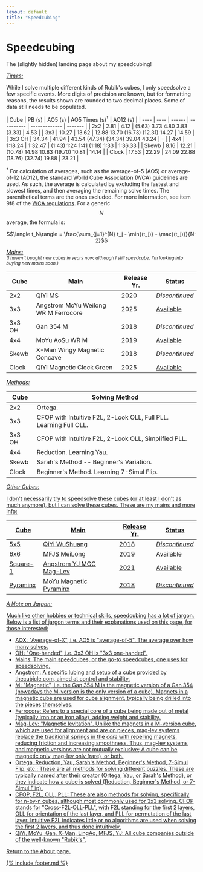 ```yaml
---
layout: default
title: "Speedcubing"
---
```


<script src="https://unpkg.com/vanilla-back-to-top@7.2.1/dist/vanilla-back-to-top.min.js"></script>
<script>addBackToTop({
  diameter: 56,
  backgroundColor: 'rgb(106, 159, 181)',
  textColor: '#fff'
})</script>

<script
  src="https://cdn.mathjax.org/mathjax/latest/MathJax.js?config=TeX-AMS-MML_HTMLorMML"
  type="text/javascript">
</script>


<h1 class="page-title">Speedcubing</h1>

The (slightly hidden) landing page about my speedcubing! 

<u><i>Times:</i></u>

While I solve multiple different kinds of Rubik's cubes, I only speedsolve a few specific events. More digits of precision are known, but for formatting reasons, the results shown are rounded to two decimal places. Some of data still needs to be populated.

| Cube | PB (s) | AO5 (s) | AO5 Times (s)<sup>&dagger;</sup> | AO12 (s) |
| ---- | ---- | ------ | ---------- | ------------- | ------- |
| 2x2 | 2.81 | 4.12 | (5.63) 3.73 4.80 3.83 (3.33) | 4.53 |
| 3x3 | 10.27 | 13.62 | 12.88 13.70 (16.73) (12.31) 14.27 | 14.59 |
| 3x3 OH | 34.34 | 41.94 | 43.54 (47.34) (34.34) 39.04 43.24 | - |
| 4x4 | 1:18.24 | 1:32.47 | (1:43) 1:24 1:41 (1:18) 1:33 | 1:36.33 |
| Skewb |  8.16 | 12.21 | (10.78) 14.98 10.83 (19.70) 10.81 | 14.14 |
| Clock | 17.53 | 22.29 |  24.09 22.88 (18.76) (32.74) 19.88 | 23.21 | 

<sup>&dagger;</sup> For calculation of averages, such as the average-of-5 (AO5) or average-of-12 (AO12), the standard World Cube Association (WCA) guidelines are used. As such, the average is calculated by excluding the fastest and slowest times, and then averaging the remaining solve times. The parenthetical terms are the ones excluded. For more information, see item 9f8 of the [WCA regulations](https://www.worldcubeassociation.org/regulations/). For a generic $$N$$ average, the formula is:

$$\langle t_N\rangle = \frac{\sum_{j=1}^{N} t_j - \min{(t_j)} - \max{(t_j)}}{N-2}$$

<u><i>Mains:</i></u> <br />
<sub><i>(I haven't bought new cubes in years now, although I still speedcube. I'm looking into buying new mains soon.)</i></sub>

| Cube | Main | Release Yr. | Status |
| ---- | ---- | ----------- | ------ |
| 2x2 | QiYi MS | 2020 | *Discontinued* |
| 3x3 | Angstrom MoYu Weilong WR M Ferrocore | 2025 | [Available](https://www.thecubicle.com/products/angstrom-weilong-ferrocore-3x3-special-edition-wrm-v10?_pos=1&_psq=angstrom+ferroco&_ss=e&_v=1.0) |
| 3x3 OH | Gan 354 M | 2018 | *Discontinued* |
| 4x4 | MoYu AoSu WR M | 2019 | [Available](https://www.thecubicle.com/products/moyu-aosu-4x4-wr-m?_pos=1&_sid=fa04cac04&_ss=r) |
| Skewb | X-Man Wingy Magnetic Concave | 2018 | *Discontinued* |
| Clock | QiYi Magnetic Clock Green | 2025 | [Available](https://www.thecubicle.com/products/qiyi-magnetic-clock-green-limited-edition?_pos=5&_psq=cloc&_ss=e&_v=1.0) |

<u><i>Methods:</i></u>

| Cube | Solving Method |
| ---- | -------------- |
| 2x2 | Ortega. |
| 3x3 | CFOP with Intuitive F2L, 2-Look OLL, Full PLL. Learning Full OLL. |
| 3x3 OH | CFOP with Intuitive F2L, 2-Look OLL, Simplified PLL. |
| 4x4 | Reduction. Learning Yau. |
| Skewb | Sarah's Method -- Beginner's Variation. |
| Clock | Beginner's Method. Learning 7-Simul Flip. |

<u><i>Other Cubes:</i><u>

I don't necessarily try to speedsolve these cubes (or at least I don't as much anymore), but I can solve these cubes. These are my mains and more info:

| Cube | Main | Release Yr. | Status |
| ---- | ---- | ----------- | ------ |
| 5x5 | QiYi WuShuang | 2018 | *Discontinued* |
| 6x6 | MFJS MeiLong | 2019 | [Available](https://www.thecubicle.com/collections/6x6-speed-cubes/products/mfjs-meilong-6x6) |
| Square-1 | Angstrom YJ MGC Mag-Lev | 2021 | [Available](https://www.thecubicle.com/products/angstrom-mgc-square-1-fully-magnetic?_pos=1&_sid=eaa2c860a&_ss=r) |
| Pyraminx | MoYu Magnetic Pyraminx | 2018 | *Discontinued* |

<u><i>A Note on Jargon:</i></u>

Much like other hobbies or technical skills, speedcubing has a lot of jargon. Below is a list of jargon terms and their explanations used on this page, for those interested:
* AOX: "Average-of-X", i.e. AO5 is "average-of-5". The average over how many solves.
* OH: "One-handed", i.e. 3x3 OH is "3x3 one-handed".
* Mains: The main speedcubes, or the go-to speedcubes, one uses for speedsolving.
* Angstrom: A specific lubing and setup of a cube provided by [thecubicle.com](https://thecubicle.com), aimed at control and stability.
* M: "Magnetic", i.e. the Gan 354 M is the magnetic version of a Gan 354 (nowadays the M-version is the only version of a cube). Magnets in a magnetic cube are used for cube alignment, typically being drilled into the pieces themselves. 
* Ferrocore: Refers to a special core of a cube being made out of metal (typically iron or an iron alloy), adding weight and stability.
* Mag-Lev: "Magnetic levitation". Unlike the magnets in a M-version cube, which are used for alignment and are on pieces, mag-lev systems replace the traditional springs in the *core* with repelling magnets, reducing friction and increasing smoothness. Thus, mag-lev systems and magnetic versions are not mutually exclusive; A cube can be magnetic only, mag-lev only (rare), or both.
* Ortega, Reduction, Yau, Sarah's Method, Beginner's Method, 7-Simul Flip, etc.: These are all methods for solving different puzzles. These are typically named after their creator (Ortega, Yau, or Sarah's Method), or they indicate how a cube is solved (Reduction, Beginner's Method, or 7-Simul Flip).
* CFOP, F2L, OLL, PLL: These are also methods for solving, specifically for n-by-n cubes, although most commonly used for 3x3 solving. CFOP stands for "Cross-F2L-OLL-PLL", with F2L standing for the first 2 layers, OLL for orientation of the last layer, and PLL for permutation of the last layer. Intuitive F2L indicates little or no algorithms are used when solving the first 2 layers, and thus done intuitively. 
* QiYi, MoYu, Gan, X-Man, LingAo, MFJS, YJ: All cube companies outside of the well-known "Rubik's". 

Return to the <a href="/about/index.html">About page</a>.

{% include footer.md %}